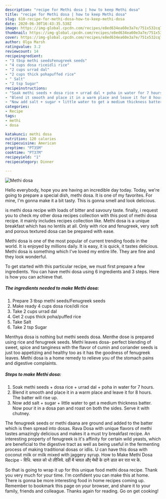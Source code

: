 ```yaml
---
description: "recipe for Methi dosa | how to keep Methi dosa"
title: "recipe for Methi dosa | how to keep Methi dosa"
slug: 610-recipe-for-methi-dosa-how-to-keep-methi-dosa
date: 2020-06-30T16:43:35.538Z
image: https://img-global.cpcdn.com/recipes/e8ed634ea60e3a7e/751x532cq70/methi-dosa-recipe-main-photo.jpg
thumbnail: https://img-global.cpcdn.com/recipes/e8ed634ea60e3a7e/751x532cq70/methi-dosa-recipe-main-photo.jpg
cover: https://img-global.cpcdn.com/recipes/e8ed634ea60e3a7e/751x532cq70/methi-dosa-recipe-main-photo.jpg
author: Olga Marsh
ratingvalue: 3.2
reviewcount: 14
recipeingredient:
- "3 tbsp methi seedsFenugreek seeds"
- "4 cups dosa riceidli rice"
- "2 cups urrad dal"
- "2 cups thick pohapuffed rice"
- " Salt"
- "2 tsp Sugar"
recipeinstructions:
- "Soak methi seeds + dosa rice + urrad dal + poha in water for 7 hours."
- "Blend it smooth and place it in a warm place and leave it for 8 hours. The batter will rise up."
- "Now add salt + sugar + little water to get a medium thickness batter. Now pour it in a dosa pan and roast on both the sides. Serve it with chutney."
categories:
- Recipe
tags:
- methi
- dosa

katakunci: methi dosa 
nutrition: 120 calories
recipecuisine: American
preptime: "PT35M"
cooktime: "PT37M"
recipeyield: "1"
recipecategory: Dinner

---
```



![Methi dosa](https://img-global.cpcdn.com/recipes/e8ed634ea60e3a7e/751x532cq70/methi-dosa-recipe-main-photo.jpg)

Hello everybody, hope you are having an incredible day today. Today, we're going to prepare a special dish, methi dosa. It is one of my favorites. For mine, I'm gonna make it a bit tasty. This is gonna smell and look delicious.

is methi dosa recipe with loads of bitter and savoury taste. finally, i request you to check my other dosa recipes collection with this post of methi dosa recipe. it mainly includes recipes collection like. Methi dosa is a unique breakfast which has no lentils at all. Only with rice and fenugreek, very soft and porous textured dosa can be prepared with ease.

Methi dosa is one of the most popular of current trending foods in the world. It is enjoyed by millions daily. It is easy, it is quick, it tastes delicious. Methi dosa is something which I've loved my entire life. They are fine and they look wonderful.


To get started with this particular recipe, we must first prepare a few ingredients. You can have methi dosa using 6 ingredients and 3 steps. Here is how you can achieve that.

<!--inarticleads1-->

##### The ingredients needed to make Methi dosa:

1. Prepare 3 tbsp methi seeds/Fenugreek seeds
1. Make ready 4 cups dosa rice/idli rice
1. Take 2 cups urrad dal
1. Get 2 cups thick poha/puffed rice
1. Take  Salt
1. Take 2 tsp Sugar


Menthya dosa is nothing but methi seeds dosa. Menthe dose is prepared using rice and fenugreek seeds. Methi leaves dosa- perfect blending of sweet, spice and tanginess with the flavor of cumin and coriander seeds is just too appetizing and healthy too as it has the goodness of fenugreek leaves. Methi dosa is a home remedy to relieve you of the stomach pains and digestive complaints. 

<!--inarticleads2-->

##### Steps to make Methi dosa:

1. Soak methi seeds + dosa rice + urrad dal + poha in water for 7 hours.
1. Blend it smooth and place it in a warm place and leave it for 8 hours. The batter will rise up.
1. Now add salt + sugar + little water to get a medium thickness batter. Now pour it in a dosa pan and roast on both the sides. Serve it with chutney.


The fenugreek seeds or methi daana are ground and added to the batter which is then spread into dosas. Rava Dosa with unique flavors of methi tastes amazingly delicious and makes it a must try breakfast recipe. An interesting property of fenugreek is it&#39;s affinity for certain wild yeasts, which are beneficial to the digestive tract as well as being useful in the fermenting process of making traditional dosas or idlis. U can have this dosa with coconut milk or milk mixed with jaggery syrup. How to Make Methi Dosa Recipe - विधि. चावल को धो लीजिये. दही में चावल औए मेथी के दाने डाल कर रात भर के. 

So that is going to wrap it up for this unique food methi dosa recipe. Thank you very much for your time. I'm confident you can make this at home. There is gonna be more interesting food in home recipes coming up. Remember to bookmark this page on your browser, and share it to your family, friends and colleague. Thanks again for reading. Go on get cooking!
